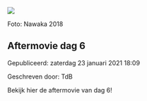 






![](https://www.youtube.com/embed/a37v1B40wAo)


 Foto: Nawaka 2018
 

Aftermovie dag 6
-----------------





 Gepubliceerd: zaterdag 23 januari 2021 18:09
   

 Geschreven door: TdB
   




 Bekijk hier de aftermovie van dag 6!
 



  






